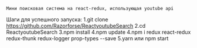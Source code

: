 
    Мини поисковая система на react-redux, использующая youtube api

Шаги для успешного запуска:
1.git clone https://github.com/Razorforse/ReactyoutubeSearch
2.cd ReactyoutubeSearch
3.npm install
4.npm update
4.npm i redux react-redux redux-thunk redux-logger prop-types --save
5.yarn или npm start 

